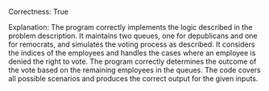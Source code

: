 Correctness: True

Explanation: 
The program correctly implements the logic described in the problem description. It maintains two queues, one for depublicans and one for remocrats, and simulates the voting process as described. It considers the indices of the employees and handles the cases where an employee is denied the right to vote. The program correctly determines the outcome of the vote based on the remaining employees in the queues. The code covers all possible scenarios and produces the correct output for the given inputs.